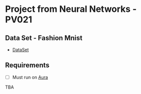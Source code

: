# Project from Neural Networks - PV021

## Data Set - Fashion Mnist

- [DataSet](https://github.com/zalandoresearch/fashion-mnist)

## Requirements

- [ ] Must run on [Aura](https://www.fi.muni.cz/tech/unix/aura.html.cs)

TBA